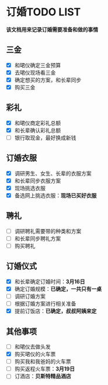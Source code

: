 # 订婚TODO LIST
**该文档用来记录订婚需要准备和做的事情**
## 三金 
- [x] 和珺仪确定三金预算
- [x] 去珺仪现场看三金
- [x] 确定想买的方案，和长辈同步
- [x] 购买三金
## 彩礼
- [x] 和珺仪商定彩礼总额
- [x] 和长辈确认彩礼总额
- [ ] 银行取现金，最好换成新钱
## 订婚衣服
- [x] 调研男生、女生、长辈的衣服方案
- [x] 和长辈同步衣服方案
- [x] 现场挑选衣服
- [x] 备选网上挑选衣服：**现场已买好衣服**
## 聘礼
- [ ] 调研聘礼需要带的种类和方案
- [ ] 和长辈同步聘礼方案
- [ ] 购买聘礼
## 订婚仪式
- [x] 和长辈确定订婚时间：**3月16日**
- [x] 确定订婚规模：**已确定，一共只有一桌**
- [ ] 调研订婚方案
- [ ] 根据订婚方案进行相关准备
- [x] 提前订饭店：**已确定，叔叔阿姨来定**
## 其他事项
- [ ] 和珺仪去做头发
- [x] 购买珺仪的火车票
- [ ] 购买我和我爸妈的火车票
- [ ] 购买返程火车票：**3月19日**
- [ ] 订酒店：**贝斯特精品酒店**

